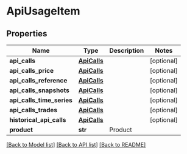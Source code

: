 # ApiUsageItem

## Properties
Name | Type | Description | Notes
------------ | ------------- | ------------- | -------------
**api_calls** | [**ApiCalls**](ApiCalls.md) |  | [optional] 
**api_calls_price** | [**ApiCalls**](ApiCalls.md) |  | [optional] 
**api_calls_reference** | [**ApiCalls**](ApiCalls.md) |  | [optional] 
**api_calls_snapshots** | [**ApiCalls**](ApiCalls.md) |  | [optional] 
**api_calls_time_series** | [**ApiCalls**](ApiCalls.md) |  | [optional] 
**api_calls_trades** | [**ApiCalls**](ApiCalls.md) |  | [optional] 
**historical_api_calls** | [**ApiCalls**](ApiCalls.md) |  | [optional] 
**product** | **str** | Product | 

[[Back to Model list]](../README.md#documentation-for-models) [[Back to API list]](../README.md#documentation-for-api-endpoints) [[Back to README]](../README.md)

